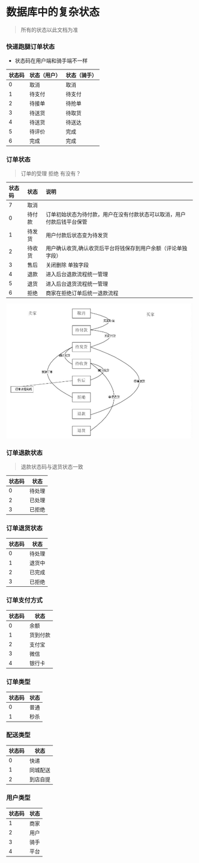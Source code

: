 # 数据库中的复杂状态

> 所有的状态以此文档为准

### 快递跑腿订单状态

* 状态码在用户端和骑手端不一样

| 状态码 | 状态（用户） | 状态（骑手） |
| :--- | :--- | :--- |
| 0 | 取消 |  取消|
| 1 | 待支付 |  待支付|
| 2 | 待接单 | 待抢单 |
| 3 | 待送货 | 待取货 |
| 4 | 待送货 | 待送达 |
| 5 | 待评价 | 完成   |
| 6 | 完成  |    完成    |

### 订单状态

> 订单的受理 拒绝 有没有？

| 状态码 | 状态|  说明|
| :--- | :---| :---|
| 7  | 取消    | |
| 0  | 待付款  | 订单初始状态为待付款，用户在没有付款状态可以取消，用户付款后钱平台保管|
| 1  | 待发货  | 用户付款后状态变为待发货 |
| 2  | 待收货  | 用户确认收货,确认收货后平台将钱保存到用户余额（评论单独字段） |
| 3  | 售后    | 关闭删除 单独字段 |
| 4  | 退款    | 进入后台退款流程统一管理|
| 5  | 退货    |进入后台退货流程统一管理|
| 6  | 拒绝    | 商家在拒绝订单后统一退款流程|



![订单流程](.imgs/order_flow.jpg)

### 订单退款状态

> 退款状态码与退货状态一致

|状态码 | 状态|
|---| --- |
| 0 |待处理 |
| 2 |已处理|
| 3 |已拒绝|

### 订单退货状态

|状态码 | 状态|
|---| --- |
| 0 |待处理 |
| 1 |退货中|
| 2 |已完成|
| 3 |已拒绝|

### 订单支付方式

|状态码 | 状态|
|---| --- |
| 0 |余额 |
| 1 |货到付款|
| 2 |支付宝|
| 3 |微信|
| 4 |银行卡|

### 订单类型

|状态码 | 状态|
|---| --- |
| 0 |普通 |
| 1 |秒杀 |

### 配送类型

|状态码 | 状态|
|---| --- |
| 0 |快递 |
| 1 |同城配送 |
| 2 |到店自提 |

### 用户类型

|状态码 | 状态|
|---| --- |
| 1 |商家 |
| 2 |用户 |
| 3 |骑手 |
| 4 |平台 |
